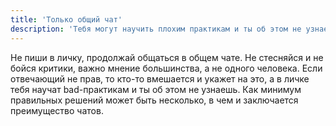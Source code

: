 ```yaml
---
title: 'Только общий чат'
description: 'Тебя могут научить плохим практикам и ты об этом не узнаешь!'
---
```


Не пиши в личку, продолжай общаться в общем чате. Не стесняйся и не бойся критики, важно мнение большинства, а не одного
человека. Если отвечающий не прав, то кто-то вмешается и укажет на это, а в личке тебя научат bad-практикам и ты об этом
не узнаешь. Как минимум правильных решений может быть несколько, в чем и заключается преимущество чатов.

